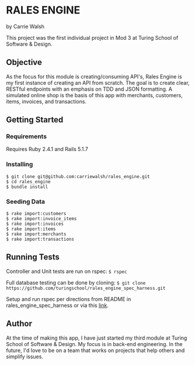 # RALES ENGINE
by Carrie Walsh

This project was the first individual project in Mod 3 at Turing School of Software & Design.

## Objective

As the focus for this module is creating/consuming API's, Rales Engine is my first instance of creating an API from scratch. The goal is to create clear, RESTful endpoints with an emphasis on TDD and JSON formatting. A simulated online shop is the basis of this app with merchants, customers, items, invoices, and transactions.

## Getting Started

### Requirements

Requires Ruby 2.4.1 and Rails 5.1.7

### Installing

```
$ git clone git@github.com:carriewalsh/rales_engine.git
$ cd rales_engine
$ bundle install
```

### Seeding Data
```
$ rake import:customers
$ rake import:invoice_items
$ rake import:invoices
$ rake import:items
$ rake import:merchants
$ rake import:transactions
```

## Running Tests
Controller and Unit tests are run on rspec:
`$ rspec`

Full database testing can be done by cloning:
`$ git clone https://github.com/turingschool/rales_engine_spec_harness.git`

Setup and run rspec per directions from README in rales_engine_spec_harness or via this <a href="https://github.com/turingschool/rales_engine_spec_harness">link</a>.

## Author

At the time of making this app, I have just started my third module at Turing School of Software & Design. My focus is in back-end engineering. In the future, I'd love to be on a team that works on projects that help others and simplify issues.
